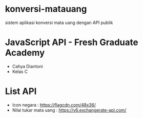 # konversi-matauang
sistem aplikasi konversi mata uang dengan API publik

# JavaScript API - Fresh Graduate Academy
- Cahya Diantoni
- Kelas C

# List API
- Icon negara : https://flagcdn.com/48x36/
- Nilai tukar mata uang : https://v6.exchangerate-api.com/
